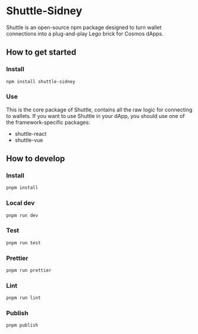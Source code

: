 # Shuttle-Sidney

Shuttle is an open-source npm package designed to turn wallet connections into a plug-and-play Lego brick for Cosmos dApps.

## How to get started

### Install

```bash
npm install shuttle-sidney
```

### Use

This is the core package of Shuttle, contains all the raw logic for connecting to wallets. If you want to use Shuttle in your dApp, you should use one of the framework-specific packages:

- shuttle-react
- shuttle-vue

## How to develop

### Install

```bash
pnpm install
```

### Local dev

```bash
pnpm run dev
```

### Test

```bash
pnpm run test
```

### Prettier

```bash
pnpm run prettier
```

### Lint

```bash
pnpm run lint
```

### Publish

```bash
pnpm publish
```
